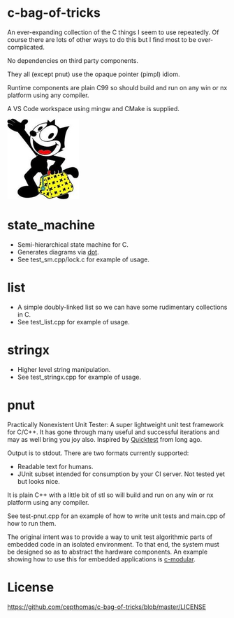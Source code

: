

# c-bag-of-tricks
An ever-expanding collection of the C things I seem to use repeatedly. Of course there are
lots of other ways to do this but I find most to be over-complicated.

No dependencies on third party components.

They all (except pnut) use the opaque pointer (pimpl) idiom.

Runtime components are plain C99 so should build and run on any win or nx platform using any compiler.

A VS Code workspace using mingw and CMake is supplied.

![logo](https://github.com/cepthomas/c-bag-of-tricks/blob/master/felix.jpg)

# state_machine
- Semi-hierarchical state machine for C.
- Generates diagrams via [dot](https://www.graphviz.org/).
- See test_sm.cpp/lock.c for example of usage.

# list
- A simple doubly-linked list so we can have some rudimentary collections in C.
- See test_list.cpp for example of usage.

# stringx
- Higher level string manipulation.
- See test_stringx.cpp for example of usage.

# pnut
Practically Nonexistent Unit Tester: A super lightweight unit test framework for C/C++. It has gone
through many useful and successful iterations and may as well bring you joy also.
Inspired by [Quicktest](http://quicktest.sourceforge.net/) from long ago.

Output is to stdout. There are two formats currently supported:
- Readable text for humans.
- JUnit subset intended for consumption by your CI server. Not tested yet but looks nice.

It is plain C++ with a little bit of stl so will build and run on any win or nx platform using any compiler.

See test-pnut.cpp for an example of how to write unit tests and main.cpp of how to run them.

The original intent was to provide a way to unit test algorithmic parts of embedded code in an isolated
environment. To that end, the system must be designed so as to abstract the hardware components.
An example showing how to use this for embedded applications is [c-modular](https://github.com/cepthomas/c-modular).

# License
https://github.com/cepthomas/c-bag-of-tricks/blob/master/LICENSE
